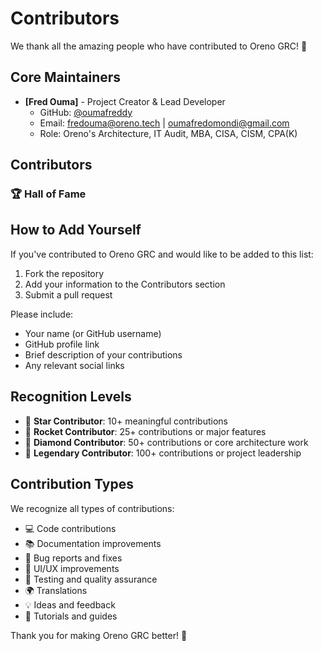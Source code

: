 # Contributors

We thank all the amazing people who have contributed to Oreno GRC! 🎉

## Core Maintainers

- **[Fred Ouma]** - Project Creator & Lead Developer
  - GitHub: [@oumafreddy](https://github.com/oumafreddy)
  - Email: fredouma@oreno.tech | oumafredomondi@gmail.com
  - Role: Oreno's Architecture, IT Audit, MBA, CISA, CISM, CPA(K)
## Contributors

<!-- Add contributors here as they contribute -->

### 🏆 Hall of Fame

<!-- Recognize significant contributors -->

## How to Add Yourself

If you've contributed to Oreno GRC and would like to be added to this list:

1. Fork the repository
2. Add your information to the Contributors section
3. Submit a pull request

Please include:
- Your name (or GitHub username)
- GitHub profile link
- Brief description of your contributions
- Any relevant social links

## Recognition Levels

- 🌟 **Star Contributor**: 10+ meaningful contributions
- 🚀 **Rocket Contributor**: 25+ contributions or major features
- 💎 **Diamond Contributor**: 50+ contributions or core architecture work
- 👑 **Legendary Contributor**: 100+ contributions or project leadership

## Contribution Types

We recognize all types of contributions:
- 💻 Code contributions
- 📚 Documentation improvements
- 🐛 Bug reports and fixes
- 🎨 UI/UX improvements
- 🧪 Testing and quality assurance
- 🌍 Translations
- 💡 Ideas and feedback
- 📖 Tutorials and guides

Thank you for making Oreno GRC better! 🙏

